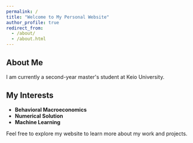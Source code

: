 ```yaml
---
permalink: /
title: "Welcome to My Personal Website"
author_profile: true
redirect_from: 
  - /about/
  - /about.html
---
```


## About Me

I am currently a second-year master's student at Keio University.

## My Interests

- **Behavioral Macroeconomics**
- **Numerical Solution**
- **Machine Learning**

Feel free to explore my website to learn more about my work and projects.

